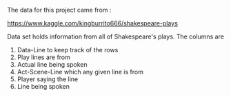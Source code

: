The data for this project came from : 

https://www.kaggle.com/kingburrito666/shakespeare-plays

Data set holds information from all of Shakespeare's plays. The columns are 

1. Data-Line to keep track of the rows
2. Play lines are from 
3. Actual line being spoken
4. Act-Scene-Line which any given line is from 
5. Player saying the line 
6. Line being spoken 
